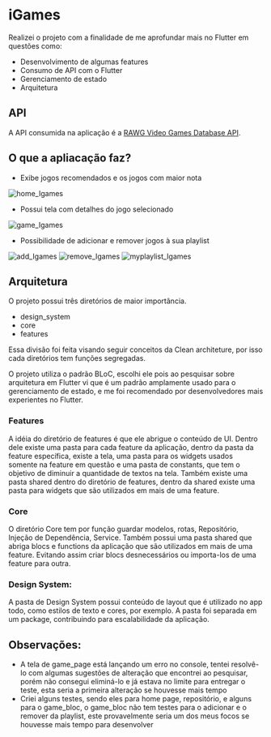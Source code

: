 # iGames

Realizei o projeto com a finalidade de me aprofundar mais no Flutter em questões como:
- Desenvolvimento de algumas features
- Consumo de API com o Flutter
- Gerenciamento de estado
- Arquitetura

## API
A API consumida na aplicação é a [RAWG Video Games Database API](https://api.rawg.io/docs/).

## O que a apliacação faz?

- Exibe jogos recomendados e os jogos com maior nota


![home_Igames](https://user-images.githubusercontent.com/55961939/142139294-24fc8ed9-6f7a-429c-889d-7208c05850b7.png)



- Possui tela com detalhes do jogo selecionado


![game_Igames](https://user-images.githubusercontent.com/55961939/142140605-3f3da24e-b41a-40e4-9967-ff08ef2c5208.png)


- Possibilidade de adicionar e remover jogos à sua playlist


![add_Igames](https://user-images.githubusercontent.com/55961939/142140089-5ff9f260-afca-4d7f-b48a-9db3db836f44.png)
![remove_Igames](https://user-images.githubusercontent.com/55961939/142139993-d9a89b9f-db57-46a7-afb6-827822af764d.png)
![myplaylist_Igames](https://user-images.githubusercontent.com/55961939/142139813-5a877af8-5154-427a-b0b1-3082a083609e.png)


## Arquitetura
O projeto possui três diretórios de maior importância. 
- design_system
- core
- features

Essa divisão foi feita visando seguir conceitos da Clean architeture, por isso cada diretórios tem funções segregadas.

O projeto utiliza o padrão BLoC, escolhi ele pois ao pesquisar sobre arquitetura em Flutter vi que é um padrão amplamente usado para o gerenciamento de estado, e me foi recomendado por desenvolvedores mais experientes no Flutter.

### Features

A idéia do diretório de features é que ele abrigue o conteúdo de UI.
Dentro dele existe uma pasta para cada feature da aplicação, dentro da pasta da feature específica, existe a tela, uma pasta para os widgets usados somente na feature em questão e uma pasta de constants, que tem o objetivo de diminuir a quantidade de textos na tela.
Também existe uma pasta shared dentro do diretório de features, dentro da shared existe uma pasta para widgets que são utilizados em mais de uma feature.

### Core

O diretório Core tem por função guardar modelos, rotas, Repositório, Injeção de Dependência, Service. Também possui uma pasta shared que abriga blocs e functions da aplicação que são utilizados em mais de uma feature. 
Evitando assim criar blocs desnecessários ou importa-los de uma feature para outra.

### Design System:

A pasta de Design System possui conteúdo de layout que é utilizado no app todo, como estilos de texto e cores, por exemplo. A pasta foi separada em um package, contribuindo para escalabilidade da aplicação.

## Observações:

- A tela de game_page está lançando um erro no console, tentei resolvê-lo com algumas sugestões de alteração que encontrei ao pesquisar, porém não consegui eliminá-lo e já estava no limite para entregar o teste, esta seria a primeira alteração se houvesse mais tempo
- Criei alguns testes, sendo eles para home page, repositório, e alguns para o game_bloc, o game_bloc não tem testes para o adicionar e o remover da playlist, este provavelmente seria um dos meus focos se houvesse mais tempo para desenvolver
